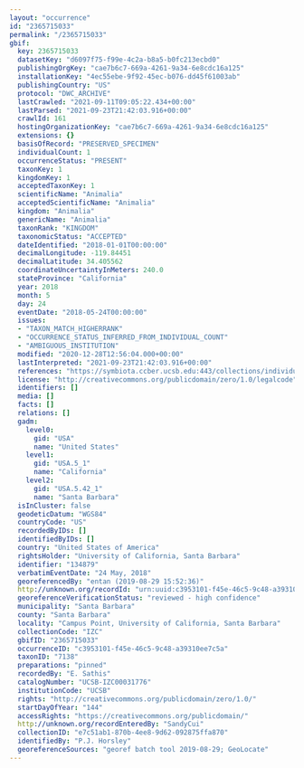 ```yaml
---
layout: "occurrence"
id: "2365715033"
permalink: "/2365715033"
gbif:
  key: 2365715033
  datasetKey: "d6097f75-f99e-4c2a-b8a5-b0fc213ecbd0"
  publishingOrgKey: "cae7b6c7-669a-4261-9a34-6e8cdc16a125"
  installationKey: "4ec55ebe-9f92-45ec-b076-dd45f61003ab"
  publishingCountry: "US"
  protocol: "DWC_ARCHIVE"
  lastCrawled: "2021-09-11T09:05:22.434+00:00"
  lastParsed: "2021-09-23T21:42:03.916+00:00"
  crawlId: 161
  hostingOrganizationKey: "cae7b6c7-669a-4261-9a34-6e8cdc16a125"
  extensions: {}
  basisOfRecord: "PRESERVED_SPECIMEN"
  individualCount: 1
  occurrenceStatus: "PRESENT"
  taxonKey: 1
  kingdomKey: 1
  acceptedTaxonKey: 1
  scientificName: "Animalia"
  acceptedScientificName: "Animalia"
  kingdom: "Animalia"
  genericName: "Animalia"
  taxonRank: "KINGDOM"
  taxonomicStatus: "ACCEPTED"
  dateIdentified: "2018-01-01T00:00:00"
  decimalLongitude: -119.84451
  decimalLatitude: 34.405562
  coordinateUncertaintyInMeters: 240.0
  stateProvince: "California"
  year: 2018
  month: 5
  day: 24
  eventDate: "2018-05-24T00:00:00"
  issues:
  - "TAXON_MATCH_HIGHERRANK"
  - "OCCURRENCE_STATUS_INFERRED_FROM_INDIVIDUAL_COUNT"
  - "AMBIGUOUS_INSTITUTION"
  modified: "2020-12-28T12:56:04.000+00:00"
  lastInterpreted: "2021-09-23T21:42:03.916+00:00"
  references: "https://symbiota.ccber.ucsb.edu:443/collections/individual/index.php?occid=134879"
  license: "http://creativecommons.org/publicdomain/zero/1.0/legalcode"
  identifiers: []
  media: []
  facts: []
  relations: []
  gadm:
    level0:
      gid: "USA"
      name: "United States"
    level1:
      gid: "USA.5_1"
      name: "California"
    level2:
      gid: "USA.5.42_1"
      name: "Santa Barbara"
  isInCluster: false
  geodeticDatum: "WGS84"
  countryCode: "US"
  recordedByIDs: []
  identifiedByIDs: []
  country: "United States of America"
  rightsHolder: "University of California, Santa Barbara"
  identifier: "134879"
  verbatimEventDate: "24 May, 2018"
  georeferencedBy: "entan (2019-08-29 15:52:36)"
  http://unknown.org/recordId: "urn:uuid:c3953101-f45e-46c5-9c48-a39310ee7c5a"
  georeferenceVerificationStatus: "reviewed - high confidence"
  municipality: "Santa Barbara"
  county: "Santa Barbara"
  locality: "Campus Point, University of California, Santa Barbara"
  collectionCode: "IZC"
  gbifID: "2365715033"
  occurrenceID: "c3953101-f45e-46c5-9c48-a39310ee7c5a"
  taxonID: "7138"
  preparations: "pinned"
  recordedBy: "E. Sathis"
  catalogNumber: "UCSB-IZC00031776"
  institutionCode: "UCSB"
  rights: "http://creativecommons.org/publicdomain/zero/1.0/"
  startDayOfYear: "144"
  accessRights: "https://creativecommons.org/publicdomain/"
  http://unknown.org/recordEnteredBy: "SandyCui"
  collectionID: "e7c51ab1-870b-4ee8-9d62-092875ffa870"
  identifiedBy: "P.J. Horsley"
  georeferenceSources: "georef batch tool 2019-08-29; GeoLocate"
---
```

